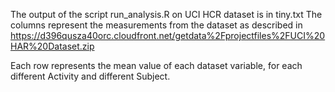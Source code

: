 The output of the script run_analysis.R on UCI HCR dataset is in tiny.txt
The columns represent the measurements from the dataset as described in 
https://d396qusza40orc.cloudfront.net/getdata%2Fprojectfiles%2FUCI%20HAR%20Dataset.zip 

Each row represents the mean value of each dataset variable, 
for each different Activity and different Subject. 
